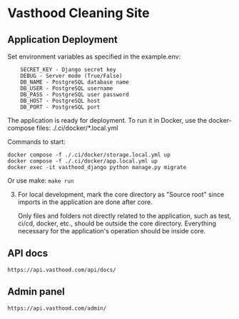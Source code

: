 # Vasthood Cleaning Site
## Application Deployment

Set environment variables as specified in the example.env:
```
    SECRET_KEY - Django secret key
    DEBUG - Server mode (True/False)
    DB_NAME - PostgreSQL database name
    DB_USER - PostgreSQL username
    DB_PASS - PostgreSQL user password
    DB_HOST - PostgreSQL host
    DB_PORT - PostgreSQL port
```
The application is ready for deployment. To run it in Docker, use the docker-compose files:
./.ci/docker/*.local.yml

Commands to start:

```
docker compose -f ./.ci/docker/storage.local.yml up
docker compose -f ./.ci/docker/app.local.yml up
docker exec -it vasthood_django python manage.py migrate
```
Or use make: `make run`

3. For local development, mark the core directory as "Source root" since imports in the application are done after core.

    Only files and folders not directly related to the application, such as test, ci/cd, docker, etc., should be 
outside the core directory. Everything necessary for the application's operation should be inside core.

## API docs
`https://api.vasthood.com/api/docs/`

## Admin panel
`https://api.vasthood.com/admin/`
